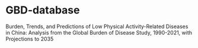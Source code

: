 # GBD-database
Burden, Trends, and Predictions of Low Physical Activity-Related Diseases in China: Analysis from the Global Burden of Disease Study, 1990-2021, with Projections to 2035
